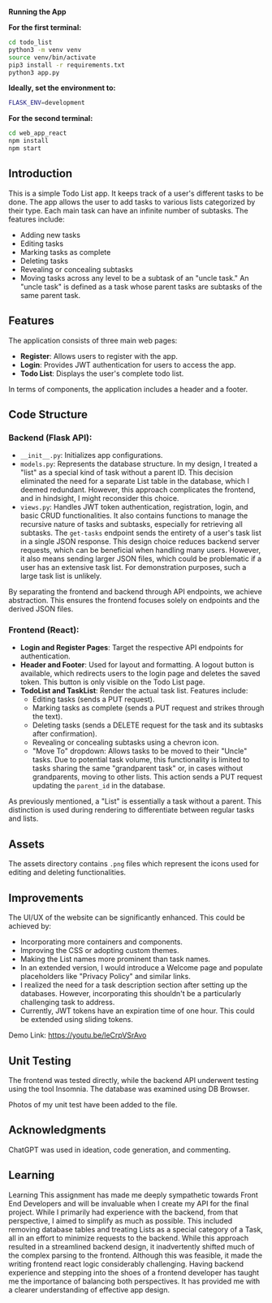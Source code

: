 **Running the App**

**For the first terminal:**
```bash
cd todo_list
python3 -m venv venv
source venv/bin/activate
pip3 install -r requirements.txt
python3 app.py
```

**Ideally, set the environment to:**
```bash
FLASK_ENV=development
```

**For the second terminal:**
```bash
cd web_app_react
npm install
npm start
```

## Introduction

This is a simple Todo List app. It keeps track of a user's different tasks to be done. The app allows the user to add tasks to various lists categorized by their type. Each main task can have an infinite number of subtasks. The features include:

- Adding new tasks
- Editing tasks
- Marking tasks as complete
- Deleting tasks
- Revealing or concealing subtasks
- Moving tasks across any level to be a subtask of an "uncle task." An "uncle task" is defined as a task whose parent tasks are subtasks of the same parent task.

## Features

The application consists of three main web pages:

- **Register**: Allows users to register with the app.
- **Login**: Provides JWT authentication for users to access the app.
- **Todo List**: Displays the user's complete todo list.

In terms of components, the application includes a header and a footer.

## Code Structure

### Backend (Flask API):

- `__init__.py`: Initializes app configurations.
- `models.py`: Represents the database structure. In my design, I treated a "list" as a special kind of task without a parent ID. This decision eliminated the need for a separate List table in the database, which I deemed redundant. However, this approach complicates the frontend, and in hindsight, I might reconsider this choice.
- `views.py`: Handles JWT token authentication, registration, login, and basic CRUD functionalities. It also contains functions to manage the recursive nature of tasks and subtasks, especially for retrieving all subtasks. The `get-tasks` endpoint sends the entirety of a user's task list in a single JSON response. This design choice reduces backend server requests, which can be beneficial when handling many users. However, it also means sending larger JSON files, which could be problematic if a user has an extensive task list. For demonstration purposes, such a large task list is unlikely.

By separating the frontend and backend through API endpoints, we achieve abstraction. This ensures the frontend focuses solely on endpoints and the derived JSON files.

### Frontend (React):

- **Login and Register Pages**: Target the respective API endpoints for authentication.
- **Header and Footer**: Used for layout and formatting. A logout button is available, which redirects users to the login page and deletes the saved token. This button is only visible on the Todo List page.
- **TodoList and TaskList**: Render the actual task list. Features include:
  - Editing tasks (sends a PUT request).
  - Marking tasks as complete (sends a PUT request and strikes through the text).
  - Deleting tasks (sends a DELETE request for the task and its subtasks after confirmation).
  - Revealing or concealing subtasks using a chevron icon.
  - "Move To" dropdown: Allows tasks to be moved to their "Uncle" tasks. Due to potential task volume, this functionality is limited to tasks sharing the same "grandparent task" or, in cases without grandparents, moving to other lists. This action sends a PUT request updating the `parent_id` in the database.
  
As previously mentioned, a "List" is essentially a task without a parent. This distinction is used during rendering to differentiate between regular tasks and lists.

## Assets

The assets directory contains `.png` files which represent the icons used for editing and deleting functionalities.

## Improvements

The UI/UX of the website can be significantly enhanced. This could be achieved by:
- Incorporating more containers and components.
- Improving the CSS or adopting custom themes.
- Making the List names more prominent than task names.
- In an extended version, I would introduce a Welcome page and populate placeholders like "Privacy Policy" and similar links.
- I realized the need for a task description section after setting up the databases. However, incorporating this shouldn't be a particularly challenging task to address.
- Currently, JWT tokens have an expiration time of one hour. This could be extended using sliding tokens.

Demo Link: https://youtu.be/leCrpVSrAvo

## Unit Testing

The frontend was tested directly, while the backend API underwent testing using the tool Insomnia. The database was examined using DB Browser.

Photos of my unit test have been added to the file.

## Acknowledgments

ChatGPT was used in ideation, code generation, and commenting.

## Learning

Learning
This assignment has made me deeply sympathetic towards Front End Developers and will be invaluable when I create my API for the final project. While I primarily had experience with the backend, from that perspective, I aimed to simplify as much as possible. This included removing database tables and treating Lists as a special category of a Task, all in an effort to minimize requests to the backend. While this approach resulted in a streamlined backend design, it inadvertently shifted much of the complex parsing to the frontend. Although this was feasible, it made the writing frontend react logic considerably challenging. Having backend experience and stepping into the shoes of a frontend developer has taught me the importance of balancing both perspectives. It has provided me with a clearer understanding of effective app design.